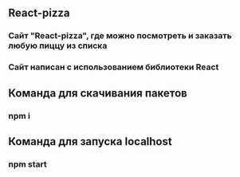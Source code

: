 ## React-pizza
### Сайт "React-pizza", где можно посмотреть и заказать любую пиццу из списка
### Сайт написан с использованием библиотеки React

## Команда для скачивания пакетов
### npm i

## Команда для запуска localhost
### npm start

